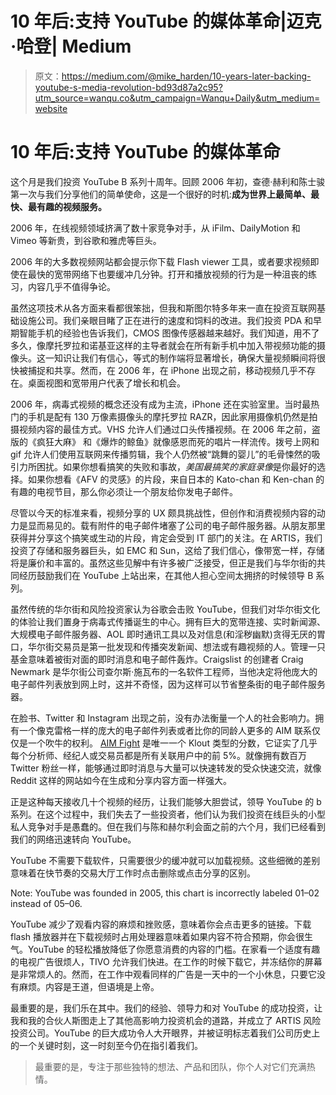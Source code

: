 # 10 年后:支持 YouTube 的媒体革命|迈克·哈登| Medium

> 原文：<https://medium.com/@mike_harden/10-years-later-backing-youtube-s-media-revolution-bd93d87a2c95?utm_source=wanqu.co&utm_campaign=Wanqu+Daily&utm_medium=website>

# 10 年后:支持 YouTube 的媒体革命

这个月是我们投资 YouTube B 系列十周年。回顾 2006 年初，查德·赫利和陈士骏第一次与我们分享他们的简单使命，这是一个很好的时机:**成为世界上最简单、最快、最有趣的视频服务。**



2006 年，在线视频领域挤满了数十家竞争对手，从 iFilm、DailyMotion 和 Vimeo 等新贵，到谷歌和雅虎等巨头。



2006 年的大多数视频网站都会提示你下载 Flash viewer 工具，或者要求视频即使在最快的宽带网络下也要缓冲几分钟。打开和播放视频的行为是一种沮丧的练习，内容几乎不值得争论。



虽然这项技术从各方面来看都很笨拙，但我和斯图尔特多年来一直在投资互联网基础设施公司。我们亲眼目睹了正在进行的速度和饲料的改进。我们投资 PDA 和早期智能手机的经验也告诉我们，CMOS 图像传感器越来越好。我们知道，用不了多久，像摩托罗拉和诺基亚这样的主导者就会在所有新手机中加入带视频功能的摄像头。这一知识让我们有信心，等式的制作端将显著增长，确保大量视频瞬间将很快被捕捉和共享。然而，在 2006 年，在 iPhone 出现之前，移动视频几乎不存在。桌面视图和宽带用户代表了增长和机会。



2006 年，病毒式视频的概念还没有成为主流，iPhone 还在实验室里。当时最热门的手机是配有 130 万像素摄像头的摩托罗拉 RAZR，因此家用摄像机仍然是拍摄视频内容的最佳方式。VHS 允许人们通过口头传播视频。在 2006 年之前，盗版的《疯狂大麻》 和《爆炸的鲸鱼》就像感恩而死的唱片一样流传。拨号上网和 gif 允许人们使用互联网来传播剪辑，我个人仍然被“跳舞的婴儿”的毛骨悚然的吸引力所困扰。如果你想看搞笑的失败和事故，*美国最搞笑的家庭录像*是你最好的选择。如果你想看《AFV 的灵感》的片段，来自日本的 Kato-chan 和 Ken-chan 的有趣的电视节目，那么你必须让一个朋友给你发电子邮件。

尽管以今天的标准来看，视频分享的 UX 颇具挑战性，但创作和消费视频内容的动力是显而易见的。载有附件的电子邮件堵塞了公司的电子邮件服务器。从朋友那里获得并分享这个搞笑或生动的片段，肯定会受到 IT 部门的关注。在 ARTIS，我们投资了存储和服务器巨头，如 EMC 和 Sun，这给了我们信心，像带宽一样，存储将是廉价和丰富的。虽然这些见解中有许多被广泛接受，但正是我们与华尔街的共同经历鼓励我们在 YouTube 上站出来，在其他人担心空间太拥挤的时候领导 B 系列。

虽然传统的华尔街和风险投资家认为谷歌会击败 YouTube，但我们对华尔街文化的体验让我们置身于病毒式传播诞生的中心。拥有巨大的宽带连接、实时新闻源、大规模电子邮件服务器、AOL 即时通讯工具以及对信息(和淫秽幽默)贪得无厌的胃口，华尔街交易员是第一批发现和传播突发新闻、想法或有趣视频的人。管理一只基金意味着被街对面的即时消息和电子邮件轰炸。Craigslist 的创建者 Craig Newmark 是华尔街公司查尔斯·施瓦布的一名软件工程师，当他决定将他庞大的电子邮件列表放到网上时，这并不奇怪，因为这样可以节省整条街的电子邮件服务器。

在脸书、Twitter 和 Instagram 出现之前，没有办法衡量一个人的社会影响力。拥有一个像克雷格一样的庞大的电子邮件列表或者比你的同龄人更多的 AIM 联系仅仅是一个吹牛的权利。 [AIM Fight](https://en.wikipedia.org/wiki/AIM_Fight) 是唯一一个 Klout 类型的分数，它证实了几乎每个分析师、经纪人或交易员都是所有关联用户中的前 5%。就像拥有数百万 Twitter 粉丝一样，能够通过即时消息与大量可以快速转发的受众快速交流，就像 Reddit 这样的网站如今在生成和分享内容方面一样强大。



正是这种每天接收几十个视频的经历，让我们能够大胆尝试，领导 YouTube 的 b 系列。在这个过程中，我们失去了一些投资者，他们认为我们投资在线巨头的小型私人竞争对手是愚蠢的。但在我们与陈和赫尔利会面之前的六个月，我们已经看到我们的网络迅速转向 YouTube。

YouTube 不需要下载软件，只需要很少的缓冲就可以加载视频。这些细微的差别意味着在快节奏的交易大厅工作时点击删除或点击分享的区别。



Note: YouTube was founded in 2005, this chart is incorrectly labeled 01–02 instead of 05–06.



YouTube 减少了观看内容的麻烦和挫败感，意味着你会点击更多的链接。下载 flash 播放器并在下载视频时占用处理器意味着如果内容不符合预期，你会很生气。YouTube 的轻松播放降低了你愿意消费的内容的门槛。在家看一个适度有趣的电视广告很烦人，TIVO 允许我们快进。在工作的时候下载它，并冻结你的屏幕是非常烦人的。然而，在工作中观看同样的广告是一天中的一个小休息，只要它没有麻烦。内容是王道，但语境是上帝。



最重要的是，我们乐在其中。我们的经验、领导力和对 YouTube 的成功投资，让我和我的合伙人斯图走上了其他高影响力投资机会的道路，并成立了 ARTIS 风险投资公司。YouTube 的巨大成功令人大开眼界，并被证明标志着我们公司历史上的一个关键时刻，这一时刻至今仍在指引着我们。

> 最重要的是，专注于那些独特的想法、产品和团队，你个人对它们充满热情。











